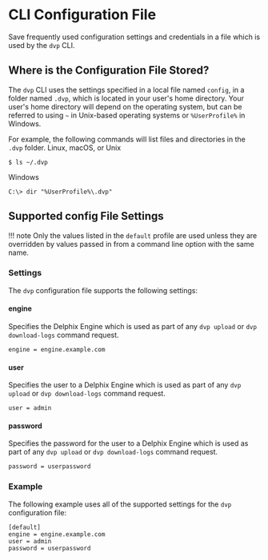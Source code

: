 # CLI Configuration File

Save frequently used configuration settings and credentials in a file which is used by the `dvp` CLI.

## Where is the Configuration File Stored?

The `dvp` CLI uses the settings specified in a local file named `config`, in a folder named `.dvp`, which is located in your user's home directory. Your user's home directory will depend on the operating system, but can be referred to using `~` in Unix-based operating systems or `%UserProfile%` in Windows.

For example, the following commands will list files and directories in the `.dvp` folder.
Linux, macOS, or Unix
```
$ ls ~/.dvp
```
Windows
```
C:\> dir "%UserProfile%\.dvp"
```

## Supported config File Settings

!!! note
	Only the values listed in the `default` profile are used unless they are overridden by values passed in from a command line option with the same name.

### Settings

The `dvp` configuration file supports the following settings:

#### engine
Specifies the Delphix Engine which is used as part of any `dvp upload` or `dvp download-logs` command request.

```
engine = engine.example.com
```

#### user
Specifies the user to a Delphix Engine which is used as part of any `dvp upload` or `dvp download-logs` command request.

```
user = admin
```

#### password
Specifies the password for the user to a Delphix Engine which is used as part of any `dvp upload` or `dvp download-logs` command request.

```
password = userpassword
```

### Example

The following example uses all of the supported settings for the `dvp` configuration file:
```
[default]
engine = engine.example.com
user = admin
password = userpassword
```